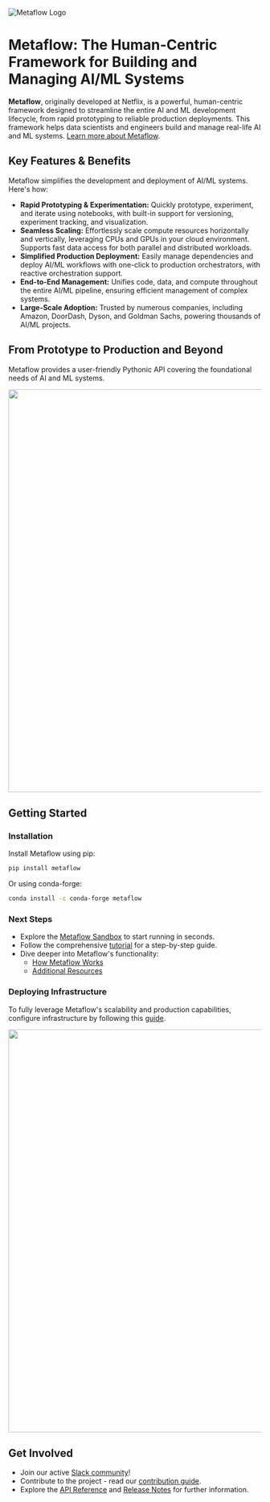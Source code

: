 ![Metaflow Logo](https://user-images.githubusercontent.com/763451/89453116-96a57e00-d713-11ea-9fa6-82b29d4d6eff.png)

# Metaflow: The Human-Centric Framework for Building and Managing AI/ML Systems

**Metaflow**, originally developed at Netflix, is a powerful, human-centric framework designed to streamline the entire AI and ML development lifecycle, from rapid prototyping to reliable production deployments.  This framework helps data scientists and engineers build and manage real-life AI and ML systems.  [Learn more about Metaflow](https://github.com/Netflix/metaflow).

## Key Features & Benefits

Metaflow simplifies the development and deployment of AI/ML systems. Here's how:

*   **Rapid Prototyping & Experimentation:**  Quickly prototype, experiment, and iterate using notebooks, with built-in support for versioning, experiment tracking, and visualization.
*   **Seamless Scaling:** Effortlessly scale compute resources horizontally and vertically, leveraging CPUs and GPUs in your cloud environment.  Supports fast data access for both parallel and distributed workloads.
*   **Simplified Production Deployment:** Easily manage dependencies and deploy AI/ML workflows with one-click to production orchestrators, with reactive orchestration support.
*   **End-to-End Management:** Unifies code, data, and compute throughout the entire AI/ML pipeline, ensuring efficient management of complex systems.
*   **Large-Scale Adoption:** Trusted by numerous companies, including Amazon, DoorDash, Dyson, and Goldman Sachs, powering thousands of AI/ML projects.

## From Prototype to Production and Beyond

Metaflow provides a user-friendly Pythonic API covering the foundational needs of AI and ML systems.

<img src="./docs/prototype-to-prod.png" width="800px">

## Getting Started

### Installation

Install Metaflow using pip:

```bash
pip install metaflow
```

Or using conda-forge:

```bash
conda install -c conda-forge metaflow
```

### Next Steps

*   Explore the [Metaflow Sandbox](https://outerbounds.com/sandbox) to start running in seconds.
*   Follow the comprehensive [tutorial](https://docs.metaflow.org/getting-started/tutorials) for a step-by-step guide.
*   Dive deeper into Metaflow's functionality:
    *   [How Metaflow Works](https://docs.metaflow.org/metaflow/basics)
    *   [Additional Resources](https://docs.metaflow.org/introduction/metaflow-resources)

### Deploying Infrastructure

To fully leverage Metaflow's scalability and production capabilities, configure infrastructure by following this [guide](https://outerbounds.com/engineering/welcome/).

<img src="./docs/multicloud.png" width="800px">

## Get Involved

*   Join our active [Slack community](http://slack.outerbounds.co/)!
*   Contribute to the project - read our [contribution guide](https://docs.metaflow.org/introduction/contributing-to-metaflow).
*   Explore the [API Reference](https://docs.metaflow.org/api) and [Release Notes](https://github.com/Netflix/metaflow/releases) for further information.